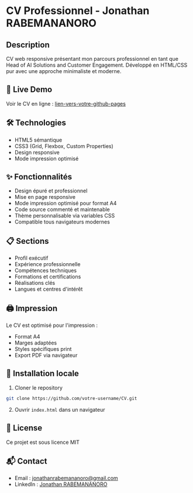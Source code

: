 # CV Professionnel - Jonathan RABEMANANORO

## Description
CV web responsive présentant mon parcours professionnel en tant que Head of AI Solutions and Customer Engagement. Développé en HTML/CSS pur avec une approche minimaliste et moderne.

## 🚀 Live Demo
Voir le CV en ligne : [lien-vers-votre-github-pages](https://jonathan-dady.github.io/cv_jonathan_rabemananoro/)

## 🛠️ Technologies
- HTML5 sémantique
- CSS3 (Grid, Flexbox, Custom Properties)
- Design responsive
- Mode impression optimisé

## ✨ Fonctionnalités
- Design épuré et professionnel
- Mise en page responsive
- Mode impression optimisé pour format A4
- Code source commenté et maintenable
- Thème personnalisable via variables CSS
- Compatible tous navigateurs modernes

## 📋 Sections
- Profil exécutif
- Expérience professionnelle
- Compétences techniques
- Formations et certifications
- Réalisations clés
- Langues et centres d'intérêt

## 🖨️ Impression
Le CV est optimisé pour l'impression :
- Format A4
- Marges adaptées
- Styles spécifiques print
- Export PDF via navigateur

## 🔧 Installation locale
1. Cloner le repository
```bash
git clone https://github.com/votre-username/CV.git
```
2. Ouvrir `index.html` dans un navigateur

## 📄 License
Ce projet est sous licence MIT

## 📬 Contact
- Email : jonathanrabemananoro@gmail.com
- LinkedIn : [Jonathan RABEMANANORO](https://www.linkedin.com/in/jonathan-rabemananor)